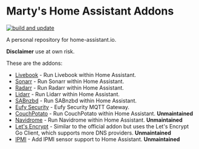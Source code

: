 # Marty's Home Assistant Addons

[![build and update](https://github.com/evilmarty/hassio-addons/actions/workflows/build-update.yml/badge.svg)](https://github.com/evilmarty/hassio-addons/actions/workflows/build-update.yml)

A personal repository for home-assistant.io.

**Disclaimer** use at own risk.

These are the addons:

* [Livebook](livebook/README.md) - Run Livebook within Home Assistant.
* [Sonarr](sonarr/README.md) - Run Sonarr within Home Assistant.
* [Radarr](radarr/README.md) - Run Radarr within Home Assistant.
* [Lidarr](lidarr/README.md) - Run Lidarr within Home Assistant.
* [SABnzbd](sabnzbd/README.md) - Run SABnzbd within Home Assistant.
* [Eufy Security](eufy-security/README.md) - Eufy Security MQTT Gateway.
* [CouchPotato](couchpotato/README.md) - Run CouchPotato within Home Assistant. **Unmaintained**
* [Navidrome](navidrome/README.md) - Run Navidrome within Home Assistant. **Unmaintained**
* [Let's Encrypt](letsencrypt/README.md) - Similar to the official addon but uses the Let's Encrypt Go Client, which supports more DNS providers. **Unmaintained**
* [IPMI](ipmi/README.md) - Add IPMI sensor support to Home Assistant. **Unmaintained**
